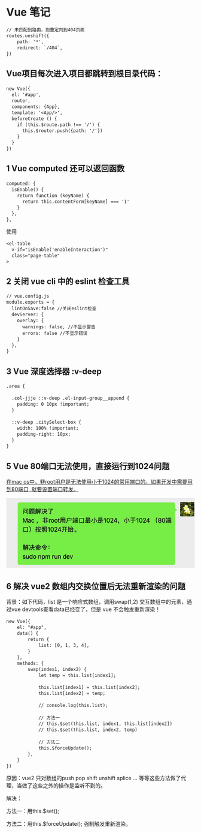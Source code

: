 # Vue 笔记

```
// 未匹配到路由，则重定向到404页面
routes.unshift({
	path: '*',
	redirect: `/404`,
})
```

## Vue项目每次进入项目都跳转到根目录代码：

```
new Vue({
  el: '#app',
  router,
  components: {App},
  template: '<App/>',
  beforeCreate () {
    if (this.$route.path !== '/') {
      this.$router.push({path: '/'})
    }
  }
})
```

## 1 Vue computed 还可以返回函数

```
computed: {
  isEnable() {
    return function (keyName) {
      return this.contentForm[keyName] === '1'
    }
  },
},
```

使用

```
<el-table
  v-if="isEnable('enableInteraction')"
  class="page-table"
>
```

## 2 关闭 vue cli 中的 eslint 检查工具

```
// vue.config.js
module.exports = {
  lintOnSave:false //关闭eslint检查
  devServer: {
    overlay: {
      warnings: false, //不显示警告
      errors: false	//不显示错误
    }
  },
}
```

## 3 Vue 深度选择器 :v-deep

```
.area {

  .col-jjje ::v-deep .el-input-group__append {
    padding: 0 10px !important;
  }

  ::v-deep .citySelect-box {
    width: 100% !important;
    padding-right: 10px;
  }
}
```

## 5 Vue 80端口无法使用，直接运行到1024问题

[在mac os中，非root用户是无法使用小于1024的常用端口的。如果开发中需要用到80端口, 就要设置端口转发。](https://blog.csdn.net/samuelandkevin/article/details/80279773)

![](./781589-20210819154746534-814249557.png)

## 6 解决 vue2 数组内交换位置后无法重新渲染的问题

背景：如下代码，list 是一个响应式数组，调用swap(1,2) 交互数组中的元素，通过vue devtools查看data已经变了，但是 vue 不会触发重新渲染！

```
new Vue({
	el: "#app",
	data() {
		return {
			list: [0, 1, 3, 4],
		}
	},
	methods: {
		swap(index1, index2) {
			let temp = this.list[index1];

			this.list[index1] = this.list[index2];
			this.list[index2] = temp;

			// console.log(this.list);

			// 方法一
			// this.$set(this.list, index1, this.list[index2])
			// this.$set(this.list, index2, temp)

			// 方法二
			this.$forceUpdate();
		},
	}
})
```

原因：vue2 只对数组的push pop shift unshift splice ... 等等这些方法做了代理，当做了这些之外的操作是监听不到的。

解决：

方法一：用this.$set();

方法二：用this.$forceUpdate(); 强制触发重新渲染。
